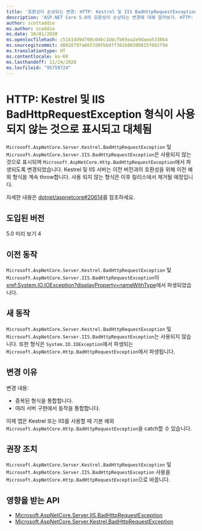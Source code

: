 ```yaml
---
title: '호환성이 손상되는 변경: HTTP: Kestrel 및 IIS BadHttpRequestException 형식이 사용되지 않는 것으로 표시되고 대체됨'
description: 'ASP.NET Core 5.0의 호환성이 손상되는 변경에 대해 알아보기. HTTP: Kestrel 및 IIS BadHttpRequestException 형식이 사용되지 않는 것으로 표시되고 대체됨'
author: scottaddie
ms.author: scaddie
ms.date: 10/01/2020
ms.openlocfilehash: c51b1dd9d708c04bc1bbcfb65ea2e9daea5330b4
ms.sourcegitcommit: d8020797a6657d0fbbdff362b80300815f682f94
ms.translationtype: HT
ms.contentlocale: ko-KR
ms.lasthandoff: 11/24/2020
ms.locfileid: "95759724"
---
```

# <a name="http-kestrel-and-iis-badhttprequestexception-types-marked-obsolete-and-replaced"></a>HTTP: Kestrel 및 IIS BadHttpRequestException 형식이 사용되지 않는 것으로 표시되고 대체됨

`Microsoft.AspNetCore.Server.Kestrel.BadHttpRequestException` 및 `Microsoft.AspNetCore.Server.IIS.BadHttpRequestException`은 사용되지 않는 것으로 표시되며 `Microsoft.AspNetCore.Http.BadHttpRequestException`에서 파생되도록 변경되었습니다. Kestrel 및 IIS 서버는 이전 버전과의 호환성을 위해 이전 예외 형식을 계속 throw합니다. 사용 되지 않는 형식은 이후 릴리스에서 제거될 예정입니다.

자세한 내용은 [dotnet/aspnetcore#20614](https://github.com/dotnet/aspnetcore/issues/20614)를 참조하세요.

## <a name="version-introduced"></a>도입된 버전

5.0 미리 보기 4

## <a name="old-behavior"></a>이전 동작

`Microsoft.AspNetCore.Server.Kestrel.BadHttpRequestException` 및 `Microsoft.AspNetCore.Server.IIS.BadHttpRequestException`이 <xref:System.IO.IOException?displayProperty=nameWithType>에서 파생되었습니다.

## <a name="new-behavior"></a>새 동작

`Microsoft.AspNetCore.Server.Kestrel.BadHttpRequestException` 및 `Microsoft.AspNetCore.Server.IIS.BadHttpRequestException`는 사용되지 않습니다. 또한 형식은 `System.IO.IOException`에서 파생되는 `Microsoft.AspNetCore.Http.BadHttpRequestException`에서 파생됩니다.

## <a name="reason-for-change"></a>변경 이유

변경 내용:

* 중복된 형식을 통합합니다.
* 여러 서버 구현에서 동작을 통합합니다.

이제 앱은 Kestrel 또는 IIS를 사용할 때 기본 예외 `Microsoft.AspNetCore.Http.BadHttpRequestException`을 catch할 수 있습니다.

## <a name="recommended-action"></a>권장 조치

`Microsoft.AspNetCore.Server.Kestrel.BadHttpRequestException` 및 `Microsoft.AspNetCore.Server.IIS.BadHttpRequestException` 사용을 `Microsoft.AspNetCore.Http.BadHttpRequestException`으로 바꿉니다.

## <a name="affected-apis"></a>영향을 받는 API

- [Microsoft.AspNetCore.Server.IIS.BadHttpRequestException](/dotnet/api/microsoft.aspnetcore.server.iis.badhttprequestexception?view=aspnetcore-3.1)
- [Microsoft.AspNetCore.Server.Kestrel.BadHttpRequestException](/dotnet/api/microsoft.aspnetcore.server.kestrel.badhttprequestexception?view=aspnetcore-1.1)

<!--

### Category

ASP.NET Core

### Affected APIs

- `T:Microsoft.AspNetCore.Server.IIS.BadHttpRequestException`
- `T:Microsoft.AspNetCore.Server.Kestrel.BadHttpRequestException`

-->
